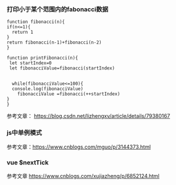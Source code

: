### 打印小于某个范围内的fabonacci数据
```
function fibonacci(n){
if(n<=1){
  return 1
}
return fibonacci(n-1)+fibonacci(n-2)
}

function printFibonacci(n){
 let startIndex=0
 let fibonacciValue=fibonacci(startIndex)
 
 
  while(fibonacciValue<=100){
  console.log(fibonacciValue)
 	fibonacciValue =fibonacci(++startIndex)
}
}
```
参考文章：
https://blog.csdn.net/lizhengxv/article/details/79380167

### js中单例模式
参考文章：https://www.cnblogs.com/mguo/p/3144373.html

### vue $nextTick 
参考文章 https://www.cnblogs.com/xujiazheng/p/6852124.html

